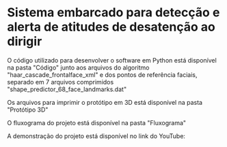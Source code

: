 # Sistema embarcado para detecção e alerta de atitudes de desatenção ao dirigir 


O código utilizado para desenvolver o software em Python está disponível na pasta "Código" junto aos arquivos do algoritmo "haar_cascade_frontalface_xml" e dos pontos de referência faciais, separado em 7 arquivos comprimidos "shape_predictor_68_face_landmarks.dat"

Os arquivos para imprimir o protótipo em 3D está disponível na pasta "Protótipo 3D"

O fluxograma do projeto está disponível na pasta "Fluxograma"

A demonstração do projeto está disponível no link do YouTube: 
